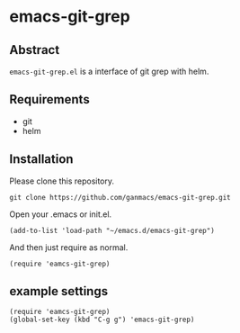 # emacs-git-grep

## Abstract

`emacs-git-grep.el` is a interface of git grep with helm.


## Requirements

* git
* helm

## Installation

Please clone this repository.

```
git clone https://github.com/ganmacs/emacs-git-grep.git
```

Open your .emacs or init.el.

```
(add-to-list 'load-path "~/emacs.d/emacs-git-grep")
```

And then just require as normal.

```
(require 'eamcs-git-grep)
```

## example settings

```
(require 'eamcs-git-grep)
(global-set-key (kbd "C-g g") 'emacs-git-grep)
```
